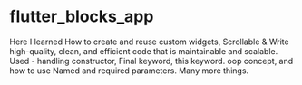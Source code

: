 # flutter_blocks_app

Here I learned How to create and reuse custom widgets, Scrollable & Write high-quality, clean, and efficient code that is maintainable and scalable.
Used - handling constructor, Final keyword, this keyword. oop concept, and how to use Named and required parameters. Many more things.
